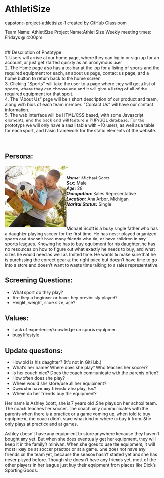 # **AthletiSize**
capstone-project-athletisize-1 created by GitHub Classroom



Team Name: AthletiSize
Project Name:AthletiSize
Weekly meeting times: Fridays @ 4:00pm 

<br>
## Description of Prototype: <br>
1. Users will arrive at our home page, where they can log in or sign up for an account, or just get started quickly as an anonymous user<br>
2. The Home page also has a toolbar at the top for a listing of sports and the required equipment for each, an about us page, contact us page, and a home button to return back to the home screen<br>
3. Clicking "Sports" will take the user to a page where they will get a list of sports, where they can choose one and it will give a listing of all of the required equipment for that sport. <br>
4. The "About Us" page will be a short description of our product and team, along with bios of each team member. "Contact Us" will have our contact information.<br>
5. The web interface will be HTML/CSS based, with some Javascript elements, and the back end will feature a PHP/SQL database. For the prototype we will only have a small table with ~10 users, as well as a table for each sport, and basic framework for the static elements of the website. <br><br><br>




## Persona:
<img src="GettyImages-1030913102-1.jpg" width="200" height="200" align="left" />'

***Name:*** Michael Scott<br>
***Sex:*** Male<br>
***Age:*** 28<br>
***Occupation:*** Sales Representative<br>
***Location:*** Ann Arbor, Michigan<br>
***Marital Status:*** Single<br>

<br>
<br>

Michael Scott is a busy single father who has a daughter playing soccer for the first time. He has never played organized sports and doesn’t have many friends who do, or have children in any sports leagues. Knowing he has to buy equipment for his daughter, he has no resources on how to figure out what exactly he needs to buy, and what sizes he would need as well as limited time. He wants to make sure that he is purchasing the correct gear at the right price but doesn’t have time to go into a store and doesn’t want to waste time talking to a sales representative. <br>

## Screening Questions:
- What sport do they play?
- Are they a beginner or have they previously played?
- Height, weight, shoe size, age?<br>


## Values: 
- Lack of experience/knowledge on sports equipment
- busy lifestyle

## Update questions:
- How old is his daughter? (It's not in GitHub.)
- What's her name? Where does she play? Who teaches her soccer?
- Is her couch nice? Does the coach communicate with the parents often?
- How often does she play?
- Where would she store/use all her equipment?
- Does she have any friends who play, too?
- Where do her friends buy the equipment?

Her name is Ashley Scott, she is 7 years old..She plays on her school team. The coach teaches her soccer. The coach only communicates with the parents when there is a practice or a game coming up, when told to buy equipment, the coach didn’t state what kind or where to buy it from. She only plays at practice and at games. 

Ashley doesn’t have any equipment to store anywhere because they haven’t bought any yet. But when she does eventually get her equipment, they will keep it in the family’s minivan. When she goes to use the equipment, it will most likely be at soccer practice or at a game. She does not have any friends on the team yet, because the season hasn’t started yet and she has never played before. Though she doesn’t have any friends yet, most of the other players in her league just buy their equipment from places like Dick’s Sporting Goods.

